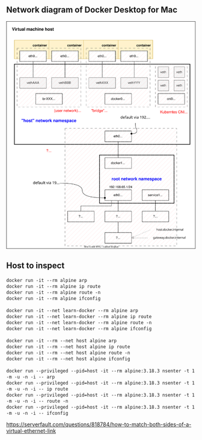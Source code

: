 ## Network diagram of Docker Desktop for Mac
![docker-desktop-mac-network](./docker__desktop-mac@230926.svg)

## Host to inspect

```
docker run -it --rm alpine arp
docker run -it --rm alpine ip route
docker run -it --rm alpine route -n
docker run -it --rm alpine ifconfig

docker run -it --net learn-docker --rm alpine arp
docker run -it --net learn-docker --rm alpine ip route
docker run -it --net learn-docker --rm alpine route -n
docker run -it --net learn-docker --rm alpine ifconfig

docker run -it --rm --net host alpine arp
docker run -it --rm --net host alpine ip route
docker run -it --rm --net host alpine route -n
docker run -it --rm --net host alpine ifconfig

docker run --privileged --pid=host -it --rm alpine:3.18.3 nsenter -t 1 -m -u -n -i -- arp
docker run --privileged --pid=host -it --rm alpine:3.18.3 nsenter -t 1 -m -u -n -i -- ip route
docker run --privileged --pid=host -it --rm alpine:3.18.3 nsenter -t 1 -m -u -n -i -- route -n
docker run --privileged --pid=host -it --rm alpine:3.18.3 nsenter -t 1 -m -u -n -i -- ifconfig
```

https://serverfault.com/questions/818784/how-to-match-both-sides-of-a-virtual-ethernet-link
